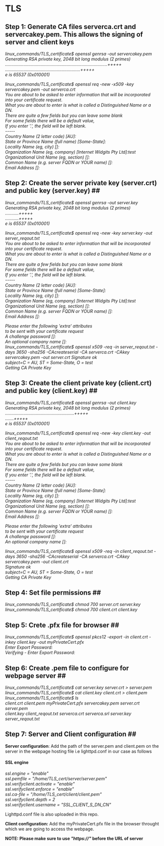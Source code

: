 # TLS

## Step 1: Generate CA files serverca.crt and servercakey.pem. This allows the signing of server and client keys ##

_linux_commands/TLS_certificate$ openssl genrsa -out servercakey.pem <br>
Generating RSA private key, 2048 bit long modulus (2 primes) <br>
...................................................................................+++++ <br>
.............................................................+++++ <br>
e is 65537 (0x010001)_ <br>

_linux_commands/TLS_certificate$ openssl req -new -x509 -key servercakey.pem -out serverca.crt <br>
You are about to be asked to enter information that will be incorporated <br>
into your certificate request. <br>
What you are about to enter is what is called a Distinguished Name or a DN. <br>
There are quite a few fields but you can leave some blank <br>
For some fields there will be a default value, <br>
If you enter '.', the field will be left blank. <br>
-----_ <br>
_Country Name (2 letter code) [AU]: <br>
State or Province Name (full name) [Some-State]: <br>
Locality Name (eg, city) []: <br>
Organization Name (eg, company) [Internet Widgits Pty Ltd]:test <br>
Organizational Unit Name (eg, section) []: <br>
Common Name (e.g. server FQDN or YOUR name) []: <br>
Email Address []:_ <br>


## Step 2: Create the server private key (server.crt) and public key (server.key) ## <br>

_linux_commands/TLS_certificate$ openssl genrsa -out server.key <br>
Generating RSA private key, 2048 bit long modulus (2 primes) <br>
...........+++++ <br>
...........+++++ <br>
e is 65537 (0x010001)_ <br>

_linux_commands/TLS_certificate$ openssl req -new -key server.key -out server_reqout.txt <br>
You are about to be asked to enter information that will be incorporated <br>
into your certificate request. <br>
What you are about to enter is what is called a Distinguished Name or a DN. <br>
There are quite a few fields but you can leave some blank <br>
For some fields there will be a default value, <br>
If you enter '.', the field will be left blank. <br>
-----_ <br>
_Country Name (2 letter code) [AU]: <br>
State or Province Name (full name) [Some-State]: <br>
Locality Name (eg, city) []: <br>
Organization Name (eg, company) [Internet Widgits Pty Ltd]:test <br>
Organizational Unit Name (eg, section) []: <br>
Common Name (e.g. server FQDN or YOUR name) []: <br>
Email Address []:_ <br>

_Please enter the following 'extra' attributes <br>
to be sent with your certificate request <br>
A challenge password []: <br>
An optional company name []: <br>
linux_commands/TLS_certificate$ openssl x509 -req -in server_reqout.txt -days 3650 -sha256 -CAcreateserial -CA serverca.crt -CAkey servercakey.pem -out server.crt
Signature ok <br>
subject=C = AU, ST = Some-State, O = test <br>
Getting CA Private Key_ <br>

## Step 3: Create the client private key (client.crt) and public key (client.key) ## <br>

_linux_commands/TLS_certificate$ openssl genrsa -out client.key <br>
Generating RSA private key, 2048 bit long modulus (2 primes) <br>
........................................................+++++ <br>
.......+++++ <br>
e is 65537 (0x010001)_ <br>

_linux_commands/TLS_certificate$ openssl req -new -key client.key -out client_reqout.txt <br>
You are about to be asked to enter information that will be incorporated <br>
into your certificate request. <br>
What you are about to enter is what is called a Distinguished Name or a DN. <br>
There are quite a few fields but you can leave some blank <br>
For some fields there will be a default value, <br>
If you enter '.', the field will be left blank. <br>
-----_ <br>
_Country Name (2 letter code) [AU]: <br>
State or Province Name (full name) [Some-State]: <br>
Locality Name (eg, city) []: <br>
Organization Name (eg, company) [Internet Widgits Pty Ltd]:test <br>
Organizational Unit Name (eg, section) []: <br>
Common Name (e.g. server FQDN or YOUR name) []: <br>
Email Address []:_ <br>

_Please enter the following 'extra' attributes <br>
to be sent with your certificate request <br>
A challenge password []: <br>
An optional company name []:_ <br>

_linux_commands/TLS_certificate$ openssl x509 -req -in client_reqout.txt -days 3650 -sha256 -CAcreateserial -CA serverca.crt -CAkey servercakey.pem -out client.crt <br>
Signature ok <br>
subject=C = AU, ST = Some-State, O = test <br>
Getting CA Private Key_ <br>

## Step 4: Set file permissions ## <br>

_linux_commands/TLS_certificate$ chmod 700 server.crt server.key_ <br>
_linux_commands/TLS_certificate$ chmod 700 client.crt client.key_ <br>

## Step 5: Crete .pfx file for browser ## <br>

_linux_commands/TLS_certificate$ openssl pkcs12 -export -in client.crt -inkey client.key -out myPrivateCert.pfx <br>
Enter Export Password:<br>
Verifying - Enter Export Password:_ <br>

## Step 6: Create .pem file to configure for webpage server ## <br>

_linux_commands/TLS_certificate$ cat server.key server.crt > server.pem <br>
linux_commands/TLS_certificate$ cat client.key client.crt > client.pem <br>
linux_commands/TLS_certificate$ ls <br>
client.crt  client.pem         myPrivateCert.pfx  servercakey.pem  server.crt  server.pem <br>
client.key  client_reqout.txt  serverca.crt       serverca.srl     server.key  server_reqout.txt_ <br>


## Step 7: Server and Client configuration ## <br>

**Server configuration**: Add the path of the server.pem and client.pem on the server in the webpage hosting file i.e lighttpd.conf in our case as follows <br>
#### SSL engine <br>
_ssl.engine                 = "enable" <br>
ssl.pemfile = "/home/TLS_cert/server/server.pem" <br>
ssl.verifyclient.activate = "enable" <br>
ssl.verifyclient.enforce = "enable" <br>
ssl.ca-file = "/home/TLS_cert/client/client.pem" <br>
ssl.verifyclient.depth = 2 <br>
ssl.verifyclient.username = "SSL_CLIENT_S_DN_CN"_ <br>

Lighttpd.conf file is also uploaded in this repo. <br>

**Client configuration:** Add the myPrivateCert.pfx file in the browser throught which we are going to access the webpage. <br>

**NOTE: Please make sure to use _"https://"_ before the URL of server** <br>
